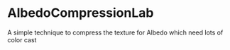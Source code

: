 # AlbedoCompressionLab
 A simple technique to compress the texture for Albedo which need lots of color cast 
